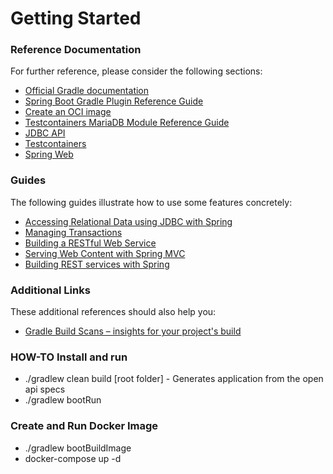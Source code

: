 # Getting Started

### Reference Documentation

For further reference, please consider the following sections:

* [Official Gradle documentation](https://docs.gradle.org)
* [Spring Boot Gradle Plugin Reference Guide](https://docs.spring.io/spring-boot/docs/3.0.1/gradle-plugin/reference/html/)
* [Create an OCI image](https://docs.spring.io/spring-boot/docs/3.0.1/gradle-plugin/reference/html/#build-image)
* [Testcontainers MariaDB Module Reference Guide](https://www.testcontainers.org/modules/databases/mariadb/)
* [JDBC API](https://docs.spring.io/spring-boot/docs/3.0.1/reference/htmlsingle/#data.sql)
* [Testcontainers](https://www.testcontainers.org/)
* [Spring Web](https://docs.spring.io/spring-boot/docs/3.0.1/reference/htmlsingle/#web)

### Guides

The following guides illustrate how to use some features concretely:

* [Accessing Relational Data using JDBC with Spring](https://spring.io/guides/gs/relational-data-access/)
* [Managing Transactions](https://spring.io/guides/gs/managing-transactions/)
* [Building a RESTful Web Service](https://spring.io/guides/gs/rest-service/)
* [Serving Web Content with Spring MVC](https://spring.io/guides/gs/serving-web-content/)
* [Building REST services with Spring](https://spring.io/guides/tutorials/rest/)

### Additional Links

These additional references should also help you:

* [Gradle Build Scans – insights for your project's build](https://scans.gradle.com#gradle)


### HOW-TO Install and run

* ./gradlew clean build [root folder] - Generates application from the open api specs
* ./gradlew bootRun

### Create and Run Docker Image

* ./gradlew bootBuildImage
* docker-compose up -d
